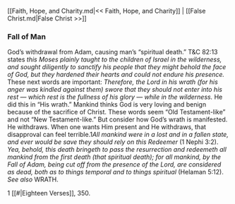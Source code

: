[[Faith, Hope, and Charity.md|<< Faith, Hope, and Charity]]  |  [[False Christ.md|False Christ >>]]

### Fall of Man
God’s withdrawal from Adam, causing man’s “spiritual death.” T&C 82:13 states *this Moses plainly taught to the children of Israel in the wilderness, and sought diligently to sanctify his people that they might behold the face of God, but they hardened their hearts and could not endure his presence.* These next words are important: *Therefore, the Lord in his wrath (for his anger was kindled against them) swore that they should not enter into his rest — which rest is the fullness of his glory — while in the wilderness.* He did this in “His wrath.” Mankind thinks God is very loving and benign because of the sacrifice of Christ. These words seem “Old Testament-like” and not “New Testament-like.” But consider how God’s wrath is manifested. He withdraws. When one wants Him present and He withdraws, that disapproval can feel terrible.1*All mankind were in a lost and in a fallen state, and ever would be save they should rely on this Redeemer* (1 Nephi 3:2). *Yea, behold, this death bringeth to pass the resurrection and redeemeth all mankind from the first death (that spiritual death); for all mankind, by the Fall of Adam, being cut off from the presence of the Lord, are considered as dead, both as to things temporal and to things spiritual* (Helaman 5:12). *See also* WRATH.



1
[[#|Eighteen Verses]], 350.